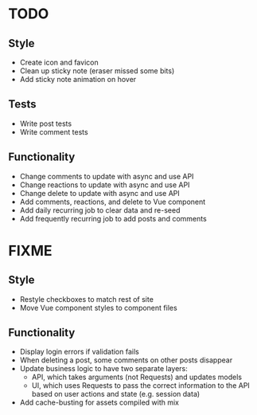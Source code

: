 # TODO

## Style
- Create icon and favicon
- Clean up sticky note (eraser missed some bits)
- Add sticky note animation on hover

## Tests
- Write post tests
- Write comment tests

## Functionality
- Change comments to update with async and use API
- Change reactions to update with async and use API
- Change delete to update with async and use API
- Add comments, reactions, and delete to Vue component
- Add daily recurring job to clear data and re-seed
- Add frequently recurring job to add posts and comments

# FIXME
## Style
- Restyle checkboxes to match rest of site
- Move Vue component styles to component files

## Functionality
- Display login errors if validation fails
- When deleting a post, some comments on other posts disappear
- Update business logic to have two separate layers:
    - API, which takes arguments (not Requests) and updates models
    - UI, which uses Requests to pass the correct information to the API based on user actions and state (e.g. session data)
- Add cache-busting for assets compiled with mix